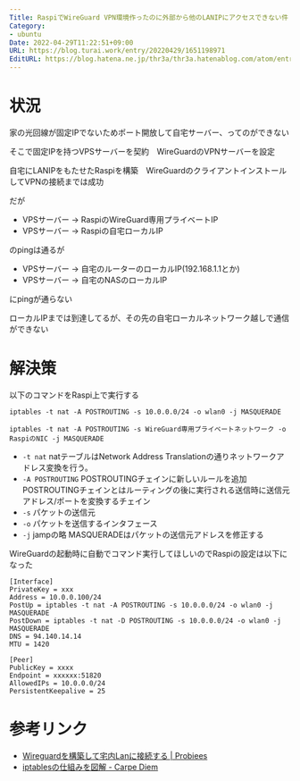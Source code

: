 ```yaml
---
Title: RaspiでWireGuard VPN環境作ったのに外部から他のLANIPにアクセスできない件
Category:
- ubuntu
Date: 2022-04-29T11:22:51+09:00
URL: https://blog.turai.work/entry/20220429/1651198971
EditURL: https://blog.hatena.ne.jp/thr3a/thr3a.hatenablog.com/atom/entry/13574176438087321905
---
```


# 状況

家の光回線が固定IPでないためポート開放して自宅サーバー、ってのができない

そこで固定IPを持つVPSサーバーを契約　WireGuardのVPNサーバーを設定

自宅にLANIPをもたせたRaspiを構築　WireGuardのクライアントインストールしてVPNの接続までは成功

だが

- VPSサーバー → RaspiのWireGuard専用プライベートIP
- VPSサーバー → Raspiの自宅ローカルIP

のpingは通るが

- VPSサーバー → 自宅のルーターのローカルIP(192.168.1.1とか)
- VPSサーバー → 自宅のNASのローカルIP

にpingが通らない

ローカルIPまでは到達してるが、その先の自宅ローカルネットワーク越しで通信ができない

# 解決策

以下のコマンドをRaspi上で実行する

```
iptables -t nat -A POSTROUTING -s 10.0.0.0/24 -o wlan0 -j MASQUERADE
```

```
iptables -t nat -A POSTROUTING -s WireGuard専用プライベートネットワーク -o RaspiのNIC -j MASQUERADE
```

- `-t nat` natテーブルはNetwork Address Translationの通りネットワークアドレス変換を行う。
- `-A POSTROUTING` POSTROUTINGチェインに新しいルールを追加 POSTROUTINGチェインとはルーティングの後に実行される送信時に送信元アドレス/ポートを変換するチェイン
- `-s` パケットの送信元
- `-o` パケットを送信するインタフェース
- `-j` jampの略 MASQUERADEはパケットの送信元アドレスを修正する

WireGuardの起動時に自動でコマンド実行してほしいのでRaspiの設定は以下になった

```
[Interface]
PrivateKey = xxx
Address = 10.0.0.100/24
PostUp = iptables -t nat -A POSTROUTING -s 10.0.0.0/24 -o wlan0 -j MASQUERADE
PostDown = iptables -t nat -D POSTROUTING -s 10.0.0.0/24 -o wlan0 -j MASQUERADE
DNS = 94.140.14.14
MTU = 1420

[Peer]
PublicKey = xxxx
Endpoint = xxxxxx:51820
AllowedIPs = 10.0.0.0/24
PersistentKeepalive = 25
```

# 参考リンク

- [Wireguardを構築して宅内Lanに接続する | Probiees](https://probiees.com/wireguard%E3%82%92%E6%A7%8B%E7%AF%89%E3%81%97%E3%81%A6%E5%AE%85%E5%86%85lan%E3%81%AB%E6%8E%A5%E7%B6%9A%E3%81%99%E3%82%8B/)
- [iptablesの仕組みを図解 - Carpe Diem](https://christina04.hatenablog.com/entry/iptables-outline)

